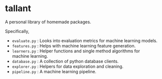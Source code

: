 # tallant
A personal library of homemade packages.

Specifically,

- `evaluate.py` : Looks into evaluation metrics for machine learning models.  
- `features.py` : Helps with machine learning feature generation. 
- `learners.py` : Helper functions and single method algorithms for machine learning. 
- `database.py` : A collection of python database clients.
- `explorer.py` : Helpers for data exploration and cleaning.
- `pipeline.py` : A machine learning pipeline.
